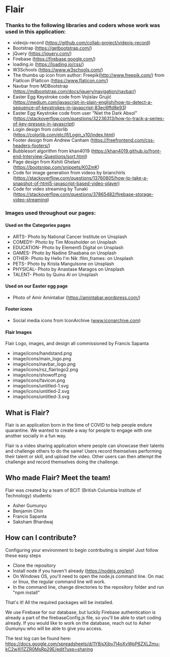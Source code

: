 # Flair
### Thanks to the following libraries and coders whose work was used in this application:  
* videojs-record (https://github.com/collab-project/videojs-record)
* Bootstrap (https://getbootstrap.com/)
* jQuery (https://jquery.com/)
* Firebase (https://firebase.google.com/)
* loading.io (https://loading.io/css/)
* W3Schools (https://www.w3schools.com/)
* The thumbs up icon from author: Freepik(http://www.freepik.com/) from FlatIcon (FlatIcon (https://www.flaticon.com/)
* Navbar from MDBootstrap (https://mdbootstrap.com/docs/jquery/navigation/navbar/)
* Easter Egg Keystroke code from Vojislav Grujić (https://medium.com/javascript-in-plain-english/how-to-detect-a-sequence-of-keystrokes-in-javascript-83ec6ffd8e93)
* Easter Egg Keystroke code from user "Niet the Dark Absol" (https://stackoverflow.com/questions/32236313/how-to-track-a-series-of-key-presses-in-javascript)
* Login design from colorlib (https://colorlib.com/etc/lf/Login_v10/index.html)
* Footer design from Andrew Canham (https://freefrontend.com/css-headers-footers/)
* Bubblesort algorithm from khan4019 (https://khan4019.github.io/front-end-Interview-Questions/sort.html)
* Page design from Kshiti Ghelani (https://bootsnipp.com/snippets/K0ZmK)
* Code for image generation from videos by brianchirls (https://stackoverflow.com/questions/13760805/how-to-take-a-snapshot-of-html5-javascript-based-video-player)
* Code for video streaming by Tunaki (https://stackoverflow.com/questions/37865482/firebase-storage-video-streaming)


### Images used throughout our pages:
#### Used on the Categories pages
* ARTS- Photo by National Cancer Institute on Unsplash
* COMEDY- Photo by Tim Mossholder on Unsplash
* EDUCATION- Photo by Element5 Digital on Unsplash
* GAMES- Photo by Nadine Shaabana on Unsplash
* OTHER- Photo by Hello I'm Nik :film_frames: on Unsplash
* PETS- Photo by Krista Mangulsone on Unsplash
* PHYSICAL- Photo by Anastase Maragos on Unsplash
* TALENT- Photo by Quino Al on Unsplash
#### Used on our Easter egg page
* Photo of Amir Amintabar (https://amintabar.wordpress.com/)
#### Footer icons
* Social media icons from IconArchive (www.iconarchive.com)
#### Flair Images
Flair Logo, images, and design all commissioned by Francis Sapanta
* image/icons/handstand.png
* image/icons/main_logo.png
* image/icons/navbar_logo.png
* image/icons/rsz_flairlogo2.png
* image/icons/showoff.png
* image/icons/favicon.png
* image/icons/untitled-1.svg
* image/icons/untitled-2.svg
* image/icons/untitled-3.svg




## What is Flair?
Flair is an application born in the time of COVID to help people endure quarantine. We wanted to create a way for people to engage with one another socially in a fun way.  

Flair is a video sharing application where people can showcase their talents and challenge others to do the same! Users record themselves performing their talent or skill, and upload the video. Other users can then attempt the challenge and record themselves doing the challenge.

## Who made Flair? Meet the team!
Flair was created by a team of BCIT (British Columbia Institute of Technology) students:
* Asher Gumunyu
* Benjamin Chin
* Francis Sapanta
* Saksham Bhardwaj


## How can I contribute?
Configuring your environment to begin contributing is simple! Just follow these easy steps
* Clone the repository
* Install node if you haven't already (https://nodejs.org/en/)
* On Windows OS, you'll need to open the node.js command line. On mac or linux, the regular command line will work.
* In the command line, change directories to the repository folder and run "npm install"

That's it! All the required packages will be installed.  

We use Firebase for our database, but luckily Firebase authentication is already a part of the firebaseConfig.js file, so you'll be able to start coding already. If you would like to work on the database, reach out to Asher Gumunyu who will be able to give you access.  

The test log can be found here: https://docs.google.com/spreadsheets/d/1Y8jsXjbv7I4oXvWpP6ZXLZmu-kC2wXI1ZZR0MsRp29E/edit?usp=sharing

